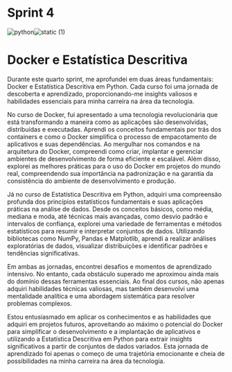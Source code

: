# Sprint 4

![python](https://github.com/Jpedro900/compass_repo_joao_pedro_souza/assets/127545539/fd6f56e3-ce2e-4e4f-acb0-18670896249a)![static (1)](https://github.com/Jpedro900/compass_repo_joao_pedro_souza/assets/127545539/40ff7c9f-9838-4863-8ed9-f2871aa28599)

# Docker e Estatística Descritiva

Durante este quarto sprint, me aprofundei em duas áreas fundamentais: Docker e Estatística Descritiva em Python. Cada curso foi uma jornada de descoberta e aprendizado, proporcionando-me insights valiosos e habilidades essenciais para minha carreira na área da tecnologia.

No curso de Docker, fui apresentado a uma tecnologia revolucionária que está transformando a maneira como as aplicações são desenvolvidas, distribuídas e executadas. Aprendi os conceitos fundamentais por trás dos containers e como o Docker simplifica o processo de empacotamento de aplicativos e suas dependências. Ao mergulhar nos comandos e na arquitetura do Docker, compreendi como criar, implantar e gerenciar ambientes de desenvolvimento de forma eficiente e escalável. Além disso, explorei as melhores práticas para o uso do Docker em projetos do mundo real, compreendendo sua importância na padronização e na garantia da consistência do ambiente de desenvolvimento e produção.

Já no curso de Estatística Descritiva em Python, adquiri uma compreensão profunda dos princípios estatísticos fundamentais e suas aplicações práticas na análise de dados. Desde os conceitos básicos, como média, mediana e moda, até técnicas mais avançadas, como desvio padrão e intervalos de confiança, explorei uma variedade de ferramentas e métodos estatísticos para resumir e interpretar conjuntos de dados. Utilizando bibliotecas como NumPy, Pandas e Matplotlib, aprendi a realizar análises exploratórias de dados, visualizar distribuições e identificar padrões e tendências significativas.

Em ambas as jornadas, encontrei desafios e momentos de aprendizado intensivo. No entanto, cada obstáculo superado me aproximou ainda mais do domínio dessas ferramentas essenciais. Ao final dos cursos, não apenas adquiri habilidades técnicas valiosas, mas também desenvolvi uma mentalidade analítica e uma abordagem sistemática para resolver problemas complexos.

Estou entusiasmado em aplicar os conhecimentos e as habilidades que adquiri em projetos futuros, aproveitando ao máximo o potencial do Docker para simplificar o desenvolvimento e a implantação de aplicativos e utilizando a Estatística Descritiva em Python para extrair insights significativos a partir de conjuntos de dados variados. Esta jornada de aprendizado foi apenas o começo de uma trajetória emocionante e cheia de possibilidades na minha carreira na área da tecnologia.
